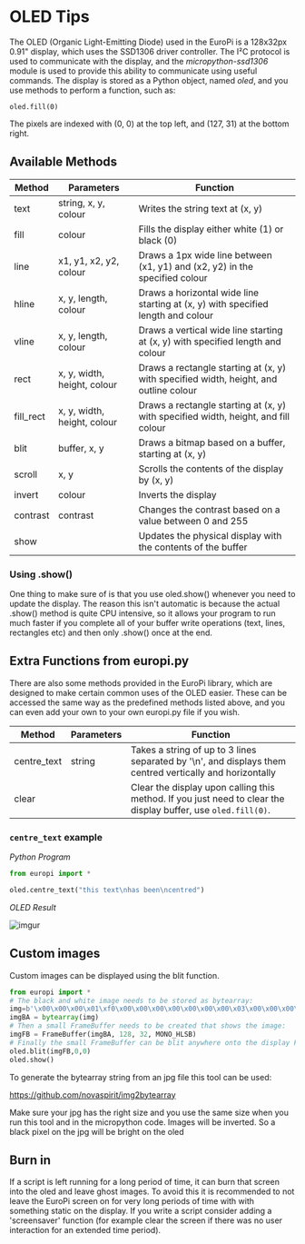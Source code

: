 # OLED Tips

The OLED (Organic Light-Emitting Diode) used in the EuroPi is a 128x32px 0.91" display, which uses the SSD1306 driver controller.
The I²C protocol is used to communicate with the display, and the *micropython-ssd1306* module is used to provide this ability to communicate using useful commands.
The display is stored as a Python object, named *oled*, and you use methods to perform a function, such as:
```
oled.fill(0)
```
The pixels are indexed with (0, 0) at the top left, and (127, 31) at the bottom right.

## Available Methods

| Method | Parameters | Function |
| ------ | ---------- | -------- |
|text|string, x, y, colour|Writes the string text at (x, y)|
|fill|colour|Fills the display either white (1) or black (0)|
|line|x1, y1, x2, y2, colour|Draws a 1px wide line between (x1, y1) and (x2, y2) in the specified colour|
|hline|x, y, length, colour|Draws a horizontal wide line starting at (x, y) with specified length and colour|
|vline|x, y, length, colour|Draws a vertical wide line starting at (x, y) with specified length and colour|
|rect|x, y, width, height, colour|Draws a rectangle starting at (x, y) with specified width, height, and outline colour|
|fill_rect|x, y, width, height, colour|Draws a rectangle starting at (x, y) with specified width, height, and fill colour|
|blit|buffer, x, y|Draws a bitmap based on a buffer, starting at (x, y)
|scroll|x, y|Scrolls the contents of the display by (x, y)
|invert|colour|Inverts the display
|contrast|contrast|Changes the contrast based on a value between 0 and 255
|show||Updates the physical display with the contents of the buffer

### Using .show()
One thing to make sure of is that you use oled.show() whenever you need to update the display.
The reason this isn't automatic is because the actual .show() method is quite CPU intensive, so it allows your program to run much faster if you complete all of your buffer write operations (text, lines, rectangles etc) and then only .show() once at the end.

## Extra Functions from europi.py

There are also some methods provided in the EuroPi library, which are designed to make certain common uses of the OLED easier.
These can be accessed the same way as the predefined methods listed above, and you can even add your own to your own europi.py file if you wish.

| Method | Parameters | Function |
| ------ | ---------- | -------- |
|centre_text|string|Takes a string of up to 3 lines separated by '\n', and displays them centred vertically and horizontally|
|clear||Clear the display upon calling this method. If you just need to clear the display buffer, use `oled.fill(0)`.

### `centre_text` example

*Python Program*

```python
from europi import *

oled.centre_text("this text\nhas been\ncentred")
```

*OLED Result*

![imgur](https://i.imgur.com/Elljlt1.jpg)

## Custom images

  Custom images can be displayed using the blit function.
 ```python
from europi import *
# The black and white image needs to be stored as bytearray:
img=b'\x00\x00\x00\x01\xf0\x00\x00\x00\x00\x00\x00\x00\x03\x00\x00\x00\x00\x00\x00\x02\x08\x00\x00\x00\x00\x00\x00\x00\x03\x00\x00\x00\x00\x00\x00\x04\x04\x00\x00\x00\x00\x00\x00\x00\x00\x00\x00\x00\x00\x00\x03\xc4\x04\x00\x18\x00\x00\x00p\x07\x00\x00\x00\x00\x00\x00\x0c$\x02\x00~\x0c\x18\xb9\x8c8\xc3\x00\x00\x00\x00\x00\x10\x14\x01\x00\xc3\x0c\x18\xc3\x060c\x00\x00\x00\x00\x00\x10\x0b\xc0\x80\x81\x8c\x18\xc2\x020#\x00\x00\x00\x00\x00 \x04\x00\x81\x81\x8c\x18\x82\x02 #\x00\x00\x00\x00\x00A\x8a|\x81\xff\x0c\x18\x82\x02 #\x00\x00\x00\x00\x00FJC\xc1\x80\x0c\x18\x82\x02 #\x00\x00\x00\x00\x00H\x898\x00\x80\x0c\x18\x83\x060c\x00\x00\x00\x00\x00S\x08\x87\x00\xc3\x060\x81\x8c8\xc3\x00\x00\x00\x00\x00d\x08\x00\xc0<\x01\xc0\x80p7\x03\x00\x00\x00\x00\x00X\x08p \x00\x00\x00\x00\x000\x00\x00\x00\x00\x00\x00#\x88H \x00\x00\x00\x00\x000\x00\x00\x00\x00\x00\x00L\xb8& \x00\x00\x00\x00\x000\x00\x00\x00\x00\x00\x00\x91P\x11 \x00\x00\x00\x00\x000\x00\x00\x00\x00\x00\x00\xa6\x91\x08\xa0\x00\x00\x00\x00\x00\x00\x00\x00\x00\x00\x00\x00\xc9\x12\x84`\x00\x00\x00\x00\x00\x00\x00\x00\x00\x00\x00\x00\x12\x12C\x00\x00\x00\x00\x00\x00\x00\x00\x00\x00\x00\x00\x00$\x11 \x80\x00\x00\x00\x00\x00\x00\x00\x00\x00\x00\x00\x00H\x0c\x90\x80\x00\x00\x00\x00\x00\x00\x00\x00\x00\x00\x00\x00@\x12\x88\x80\x00\x00\x00\x00\x00\x00\x00\x00\x00\x00\x00\x00 \x12F\x80\x00\x00\x00\x00\x00\x00\x00\x00\x00\x00\x00\x00\x10\x10A\x00\x00\x00\x00\x00\x00\x00\x00\x00\x00\x00\x00\x00\x10  \x00\x00\x00\x00\x00\x00\x00\x00\x00\x00\x00\x00\x00\x08  \x00\x00\x00\x00\x00\x00\x00\x00\x00\x00\x00\x00\x00\x04@@\x00\x00\x00\x00\x00\x00\x00\x00\x00\x00\x00\x00\x00\x02\x00\x80\x00\x00\x00\x00\x00\x00\x00\x00\x00\x00\x00\x00\x00\x01\x01\x00\x00\x00\x00\x00\x00\x00\x00\x00\x00\x00\x00\x00\x00\x00\xc6\x00\x00\x00\x00\x00\x00\x00\x00\x00\x00\x00\x00\x00\x00\x008\x00\x00\x00\x00\x00\x00\x00\x00\x00\x00\x00\x00'
imgBA = bytearray(img)
# Then a small FrameBuffer needs to be created that shows the image:
imgFB = FrameBuffer(imgBA, 128, 32, MONO_HLSB)
# Finally the small FrameBuffer can be blit anywhere onto the display FrameBuffer
oled.blit(imgFB,0,0)
oled.show()
```
To generate the bytearray string from an jpg file this tool can be used:

https://github.com/novaspirit/img2bytearray

Make sure your jpg has the right size and you use the same size when you run this tool and in the micropython code.
Images will be inverted. So a black pixel on the jpg will be bright on the oled

## Burn in
If a script is left running for a long period of time, it can burn that screen into the oled and leave ghost images.
To avoid this it is recommended to not leave the EuroPi screen on for very long periods of time with with something static on the display.
If you write a script consider adding a 'screensaver' function (for example clear the screen if there was no user interaction for an extended time period).
